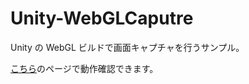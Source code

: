 # Unity-WebGLCaputre
Unity の WebGL ビルドで画面キャプチャを行うサンプル。

[こちら](https://nakamura001.github.io/Unity-WebGLCaputre/)のページで動作確認できます。

